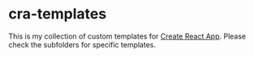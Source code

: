 # cra-templates

This is my collection of custom templates for [Create React App](https://github.com/facebook/create-react-app).
Please check the subfolders for specific templates.